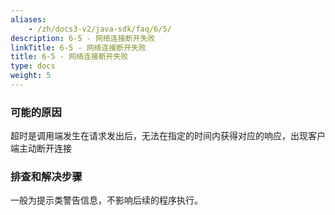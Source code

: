 ```yaml
---
aliases:
    - /zh/docs3-v2/java-sdk/faq/6/5/
description: 6-5 - 网络连接断开失败
linkTitle: 6-5 - 网络连接断开失败
title: 6-5 - 网络连接断开失败
type: docs
weight: 5
---
```




### 可能的原因

超时是调用端发生在请求发出后，无法在指定的时间内获得对应的响应，出现客户端主动断开连接

### 排查和解决步骤

一般为提示类警告信息，不影响后续的程序执行。